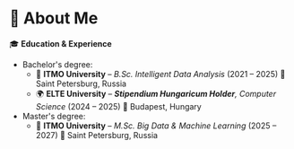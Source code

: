 

# 💫 About Me

🎓 **Education & Experience** <br>
* Bachelor's degree: 
    * 🌱 **ITMO University** – *B.Sc. Intelligent Data Analysis* (2021 – 2025)
      📍 Saint Petersburg, Russia
    * 🌍 **ELTE University** – ***Stipendium Hungaricum Holder**, Computer Science* (2024 – 2025)
      📍 Budapest, Hungary
* Master's degree:
    * 🤖 **ITMO University** – *M.Sc. Big Data & Machine Learning* (2025 – 2027)
  📍 Saint Petersburg, Russia


<!-- ## 🛠️ Skills & Tech Stack

**Languages & Tools**

<p align="left">  
  <img src="https://img.shields.io/badge/Python-3776AB?style=for-the-badge&logo=python&logoColor=white"/>  
  <img src="https://img.shields.io/badge/R-276DC3?style=for-the-badge&logo=r&logoColor=white"/>  
  <img src="https://img.shields.io/badge/SQL-4479A1?style=for-the-badge&logo=postgresql&logoColor=white"/>  
</p>  

**Data Science & ML**

<p align="left">  
  <img src="https://img.shields.io/badge/Pandas-150458?style=for-the-badge&logo=pandas&logoColor=white"/>  
  <img src="https://img.shields.io/badge/Numpy-013243?style=for-the-badge&logo=numpy&logoColor=white"/>  
  <img src="https://img.shields.io/badge/Scikit--learn-F7931E?style=for-the-badge&logo=scikit-learn&logoColor=white"/>  
  <img src="https://img.shields.io/badge/TensorFlow-FF6F00?style=for-the-badge&logo=tensorflow&logoColor=white"/>  
  <img src="https://img.shields.io/badge/PyTorch-EE4C2C?style=for-the-badge&logo=pytorch&logoColor=white"/>  
</p>  

**Databases & Cloud**

<p align="left">  
  <img src="https://img.shields.io/badge/PostgreSQL-4169E1?style=for-the-badge&logo=postgresql&logoColor=white"/>  
  <img src="https://img.shields.io/badge/MySQL-4479A1?style=for-the-badge&logo=mysql&logoColor=white"/>  
  <img src="https://img.shields.io/badge/MongoDB-47A248?style=for-the-badge&logo=mongodb&logoColor=white"/>  
  <img src="https://img.shields.io/badge/BigQuery-669DF6?style=for-the-badge&logo=google-cloud&logoColor=white"/>  
</p>  

**Other Tools**

<p align="left">  
  <img src="https://img.shields.io/badge/Git-F05032?style=for-the-badge&logo=git&logoColor=white"/>  
  <img src="https://img.shields.io/badge/Linux-FCC624?style=for-the-badge&logo=linux&logoColor=black"/>  
  <img src="https://img.shields.io/badge/Docker-2496ED?style=for-the-badge&logo=docker&logoColor=white"/>  
</p>  
